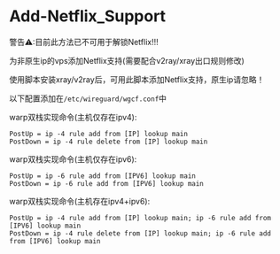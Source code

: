 # Add-Netflix_Support

警告⚠:目前此方法已不可用于解锁Netflix!!!

为非原生ip的vps添加Netflix支持(需要配合v2ray/xray出口规则修改)

使用脚本安装xray/v2ray后，可用此脚本添加Netflix支持，原生ip请忽略！

以下配置添加在`/etc/wireguard/wgcf.conf`中

warp双栈实现命令(主机仅存在ipv4):
```
PostUp = ip -4 rule add from [IP] lookup main
PostDown = ip -4 rule delete from [IP] lookup main
```
warp双栈实现命令(主机仅存在ipv6):
```
PostUp = ip -6 rule add from [IPV6] lookup main
PostDown = ip -6 rule add from [IPV6] lookup main
```
warp双栈实现命令(主机存在ipv4+ipv6):
```
PostUp = ip -4 rule add from [IP] lookup main; ip -6 rule add from [IPV6] lookup main
PostDown = ip -4 rule delete from [IP] lookup main; ip -6 rule add from [IPV6] lookup main
```

